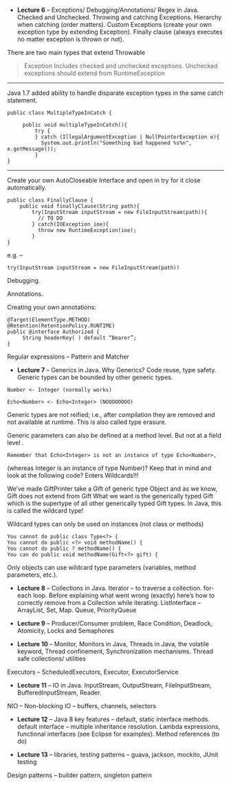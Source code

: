- **Lecture 6**  – Exceptions/ Debugging/Annotations/ Regex in Java. Checked and Unchecked. Throwing and catching Exceptions. Hierarchy when catching (order matters). Custom Exceptions (create your own exception type by extending Exception). Finally clause (always executes no matter exception is thrown or not).

There are two main types that extend Throwable
> Exception
> Includes checked and unchecked exceptions.
> Unchecked exceptions should extend from RuntimeException
----
Java 1.7 added ability to handle disparate exception types in the same catch statement.
```
public class MultipleTypeInCatch {
     
     public void multipleTypeInCatch(){
         try {
         } catch (IllegalArgumentException | NullPointerException e){
           System.out.println("Something bad happened %s%n", e.getMessage());
         }    
}
```
---

Create your own AutoCloseable Interface and open in try for it close automatically.
```
public class FinallyClause {
    public void finallyClause(String path){
        try(InputStream inputStream = new FileInputStream(path)){
          // TO DO
        } catch(IOException ioe){
          throw new RuntimeException(ioe);
        }
}
```

e.g. – 

```
try(InputStream inputStream = new FileInputStream(path)) 
```

Debugging.

Annotations.

Creating your own annotations:

```
@Target(ElementType.METHOD)
@Retention(RetentionPolicy.RUNTIME)
public @interface Authorized {
     String headerKey( ) default “Bearer”;
}
```

Regular expressions – Pattern and Matcher

- **Lecture 7**  – Generics in Java. Why Generics? Code reuse, type safety. Generic types can be bounded by other generic types. 
```
Number <- Integer (normally works)

Echo<Number> <- Echo<Integer> (NOOOOOOOO)
```  
Generic types are not reified; i.e., after compilation they are removed and not available at runtime. This is also called type erasure. 

Generic parameters can also be defined at a method level. But not at a field level .
```
Remember that Echo<Integer> is not an instance of type Echo<Number>,
```   
(whereas Integer is an instance of type Number)? Keep that in mind and look at the following code? Enters Wildcards!!!
  
We’ve made GiftPrinter take a Gift of generic type Object and as we know, Gift<Computer> does not extend from Gift<Object> 
What we want is the generically typed Gift which is the supertype of all other generically typed Gift types. In Java, this is called the wildcard type! 
  
Wildcard types can only be used on instances (not class or methods)
```
You cannot do public class Type<?> { 
You cannot do public <?> void methodName() { 
You cannot do public ? methodName() { 
You can do public void methodName(Gift<?> gift) {
```
Only objects can use wildcard type parameters (variables, method parameters, etc.). 

- **Lecture 8**  – Collections in Java. Iterator – to traverse a collection. for-each loop. Before explaining what went wrong (exactly) here’s how to correctly remove from a Collection while iterating.
ListInterface – ArrayList, Set, Map. Queue, PriorityQueue

- **Lecture 9**  – Producer/Consumer problem, Race Condition, Deadlock, Atomicity, Locks and Semaphores

- **Lecture 10**  – Monitor, Monitors in Java, Threads in Java, the volatile keyword, Thread confinement, Synchronization mechanisms. Thread safe collections/ utilities

Executors – ScheduledExecutors, Executor, ExecutorService

- **Lecture 11** – IO in Java. InputStream, OutputStream, FileInputStream, BufferedInputStream, Reader.

NIO – Non-blocking IO – buffers, channels, selectors

- **Lecture 12**  – Java 8 key features – default, static interface methods. default interface – multiple inheritance resolution. Lambda expressions, functional interfaces (see Eclipse for examples). Method references (to do)

- **Lecture 13**  – libraries, testing patterns – guava, jackson, mockito, JUnit testing 

Design patterns – builder pattern, singleton pattern
